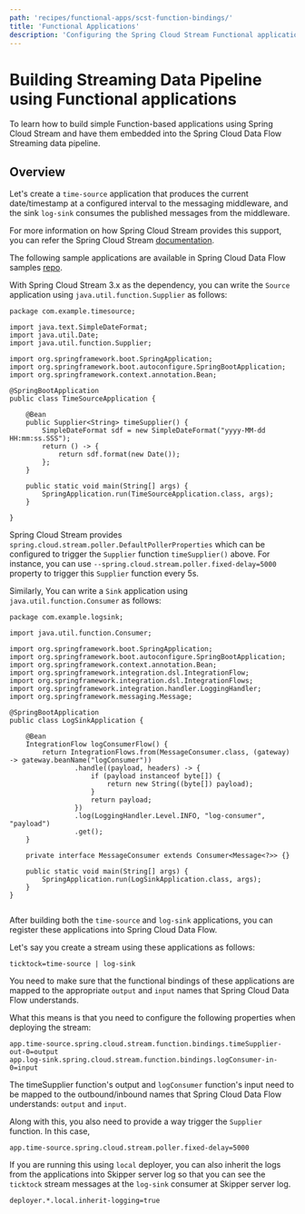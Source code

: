 ```yaml
---
path: 'recipes/functional-apps/scst-function-bindings/'
title: 'Functional Applications'
description: 'Configuring the Spring Cloud Stream Functional applications'
---
```


# Building Streaming Data Pipeline using Functional applications

To learn how to build simple Function-based applications using Spring Cloud Stream and have them embedded into the Spring Cloud Data Flow Streaming data pipeline.

## Overview

Let's create a `time-source` application that produces the current date/timestamp at a configured interval to the messaging middleware, and the sink `log-sink` consumes the published messages from the middleware.

For more information on how Spring Cloud Stream provides this support, you can refer the Spring Cloud Stream [documentation](https://cloud.spring.io/spring-cloud-static/spring-cloud-stream/current/reference/html/spring-cloud-stream.html#spring-cloud-stream-overview-producing-consuming-messages).

The following sample applications are available in Spring Cloud Data Flow samples [repo](https://github.com/spring-cloud/spring-cloud-dataflow-samples/tree/master/spring-cloud-stream-function-bindings).

With Spring Cloud Stream 3.x as the dependency, you can write the `Source` application using `java.util.function.Supplier` as follows:

```
package com.example.timesource;

import java.text.SimpleDateFormat;
import java.util.Date;
import java.util.function.Supplier;

import org.springframework.boot.SpringApplication;
import org.springframework.boot.autoconfigure.SpringBootApplication;
import org.springframework.context.annotation.Bean;

@SpringBootApplication
public class TimeSourceApplication {

	@Bean
	public Supplier<String> timeSupplier() {
		SimpleDateFormat sdf = new SimpleDateFormat("yyyy-MM-dd HH:mm:ss.SSS");
		return () -> {
			return sdf.format(new Date());
		};
	}

	public static void main(String[] args) {
		SpringApplication.run(TimeSourceApplication.class, args);
	}

}

```

Spring Cloud Stream provides `spring.cloud.stream.poller.DefaultPollerProperties` which can be configured to trigger the `Supplier` function `timeSupplier()` above.
For instance, you can use `--spring.cloud.stream.poller.fixed-delay=5000` property to trigger this `Supplier` function every 5s.

Similarly, You can write a `Sink` application using `java.util.function.Consumer` as follows:

```
package com.example.logsink;

import java.util.function.Consumer;

import org.springframework.boot.SpringApplication;
import org.springframework.boot.autoconfigure.SpringBootApplication;
import org.springframework.context.annotation.Bean;
import org.springframework.integration.dsl.IntegrationFlow;
import org.springframework.integration.dsl.IntegrationFlows;
import org.springframework.integration.handler.LoggingHandler;
import org.springframework.messaging.Message;

@SpringBootApplication
public class LogSinkApplication {

	@Bean
	IntegrationFlow logConsumerFlow() {
		return IntegrationFlows.from(MessageConsumer.class, (gateway) -> gateway.beanName("logConsumer"))
				.handle((payload, headers) -> {
					if (payload instanceof byte[]) {
						return new String((byte[]) payload);
					}
					return payload;
				})
				.log(LoggingHandler.Level.INFO, "log-consumer", "payload")
				.get();
	}

	private interface MessageConsumer extends Consumer<Message<?>> {}

	public static void main(String[] args) {
		SpringApplication.run(LogSinkApplication.class, args);
	}
}


```

After building both the `time-source` and `log-sink` applications, you can register these applications into Spring Cloud Data Flow.

Let's say you create a stream using these applications as follows:

```
ticktock=time-source | log-sink
```

You need to make sure that the functional bindings of these applications are mapped to the appropriate `output` and `input` names that Spring Cloud Data Flow understands.

What this means is that you need to configure the following properties when deploying the stream:

```
app.time-source.spring.cloud.stream.function.bindings.timeSupplier-out-0=output
app.log-sink.spring.cloud.stream.function.bindings.logConsumer-in-0=input
```

The timeSupplier function's output and `logConsumer` function's input need to be mapped to the outbound/inbound names that Spring Cloud Data Flow understands: `output` and `input`.

Along with this, you also need to provide a way trigger the `Supplier` function. In this case,

```
app.time-source.spring.cloud.stream.poller.fixed-delay=5000
```

If you are running this using `local` deployer, you can also inherit the logs from the applications into Skipper server log so that you can see the `ticktock` stream messages at the `log-sink` consumer at Skipper server log.

```
deployer.*.local.inherit-logging=true
```
